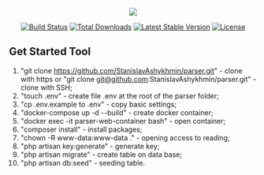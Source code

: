 <p align="center"><img src="https://laravel.com/assets/img/components/logo-laravel.svg"></p>

<p align="center">
<a href="https://travis-ci.org/laravel/framework"><img src="https://travis-ci.org/laravel/framework.svg" alt="Build Status"></a>
<a href="https://packagist.org/packages/laravel/framework"><img src="https://poser.pugx.org/laravel/framework/d/total.svg" alt="Total Downloads"></a>
<a href="https://packagist.org/packages/laravel/framework"><img src="https://poser.pugx.org/laravel/framework/v/stable.svg" alt="Latest Stable Version"></a>
<a href="https://packagist.org/packages/laravel/framework"><img src="https://poser.pugx.org/laravel/framework/license.svg" alt="License"></a>
</p>

## Get Started Tool

1. "git clone https://github.com/StanislavAshykhmin/parser.git" - clone with https or "git clone git@github.com:StanislavAshykhmin/parser.git" - clone with SSH;
2. "touch .env" - create file .env at the root of the parser folder;
3. "cp .env.example to .env" - copy basic settings;
4. "docker-compose up -d --build" - create docker container;
5. "docker exec -it parser-web-container bash" - open container;
6. "composer install" - install packages;
7. "chown -R www-data:www-data ." - opening access to reading;
8.  "php artisan key:generate" - generate key;
9. "php artisan migrate" - create table on data base;
10. "php artisan db:seed" - seeding table.

